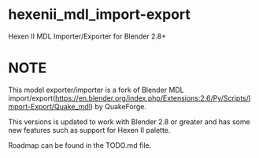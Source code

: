 # hexenii_mdl_import-export
Hexen II MDL Importer/Exporter for Blender 2.8+

# NOTE
This model exporter/importer is a fork of Blender MDL import/export(https://en.blender.org/index.php/Extensions:2.6/Py/Scripts/Import-Export/Quake_mdl) by QuakeForge.

This versions is updated to work with Blender 2.8 or greater and has some new features such as support for Hexen II palette.

Roadmap can be found in the TODO.md file.